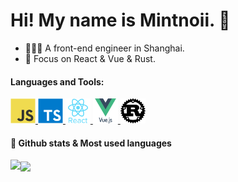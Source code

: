 # Hi! My name is Mintnoii. 👋

- 👨🏻‍💻 A front-end engineer in Shanghai.
- 🌱 Focus on React & Vue & Rust.

<h4 align="left">Languages and Tools:</h4>
<p align="left">
  <a href="https://developer.mozilla.org/en-US/docs/Web/JavaScript" target="_blank" rel="noreferrer">
    <img src="https://raw.githubusercontent.com/devicons/devicon/master/icons/javascript/javascript-original.svg" alt="javascript" width="40" height="40"/>
  </a>
    <a href="https://www.typescriptlang.org/" target="_blank" rel="noreferrer">
    <img src="https://raw.githubusercontent.com/devicons/devicon/master/icons/typescript/typescript-original.svg" alt="typescript" width="40" height="40"/>
  </a>
  <a href="https://reactjs.org/" target="_blank" rel="noreferrer">
    <img src="https://raw.githubusercontent.com/devicons/devicon/master/icons/react/react-original-wordmark.svg" alt="react" width="40" height="40"/>
  </a>
  <a href="https://vuejs.org/" target="_blank" rel="noreferrer">
    <img src="https://raw.githubusercontent.com/devicons/devicon/master/icons/vuejs/vuejs-original-wordmark.svg" alt="vuejs" width="40" height="40"/>
  </a>
  <a href="https://www.rust-lang.org" target="_blank" rel="noreferrer">
    <img src="https://raw.githubusercontent.com/devicons/devicon/master/icons/rust/rust-plain.svg" alt="rust" width="40" height="40"/>
  </a>
</p>

<h4>👾 Github stats & Most used languages</h4>
<p>
  <img align="left" src="https://github-readme-stats.vercel.app/api?username=Mintnoii&theme=tokyonight&show_icons=true&hide=contribs" />
</p>
<p>
  <img align="center" src="https://github-readme-stats.vercel.app/api/top-langs/?username=Mintnoii&layout=compact&theme=tokyonight" />
</p>
